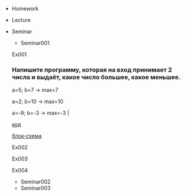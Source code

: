  - Homework
 - Lecture
 - Seminar
   - Seminar001

    Ex001
    ### Напишите программу, которая на вход принимает 2 числа и выдаёт, какое число большее, какое меньшее.
    a=5; b=7 -> max=7

    a=2; b=10 -> max=10

    a=-9; b=-3 -> max=-3 |
    
     [код](Seminar/Seminar001/Ex001/Program.cs) 

    [блок-схема](Seminar/Seminar001/Ex001/diagram.drawio.png)

    Ex002

    Ex003

    Ex004

   - Seminar002
   - Seminar003